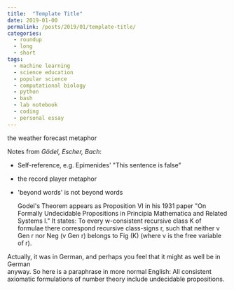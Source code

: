 ```yaml
---
title:  "Template Title"
date: 2019-01-00
permalink: /posts/2019/01/template-title/
categories: 
  - roundup
  - long
  - short
tags:
  - machine learning
  - science education
  - popular science
  - computational biology
  - python
  - bash
  - lab notebook
  - coding
  - personal essay
---
```


the weather forecast metaphor

Notes from _Gödel, Escher, Bach_:
- Self-reference, e.g. Epimenides' "This sentence is false"
- the record player metaphor
- 'beyond words' is not beyond words

    Godel's   Theorem   appears   as   Proposition   VI   in   his   1931   paper   "On   Formally Undecidable Propositions in Principia Mathematica and Related Systems I." It states: To  every  w-consistent  recursive  class  K  of  formulae  there  correspond  recursive  class-signs r, such that neither v Gen r nor  Neg (v Gen r) belongs to Fig (K) (where v is the free variable of r). 

Actually,  it  was  in  German,  and  perhaps  you  feel  that  it  might  as  well  be  in  German  
anyway. So here is a paraphrase in more normal English: 
All consistent axiomatic formulations of number theory 
include undecidable propositions. 

